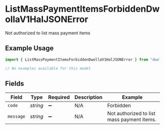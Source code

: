 # ListMassPaymentItemsForbiddenDwollaV1HalJSONError

Not authorized to list mass payment items

## Example Usage

```typescript
import { ListMassPaymentItemsForbiddenDwollaV1HalJSONError } from "dwolla/models/errors";

// No examples available for this model
```

## Fields

| Field                                      | Type                                       | Required                                   | Description                                | Example                                    |
| ------------------------------------------ | ------------------------------------------ | ------------------------------------------ | ------------------------------------------ | ------------------------------------------ |
| `code`                                     | *string*                                   | :heavy_minus_sign:                         | N/A                                        | Forbidden                                  |
| `message`                                  | *string*                                   | :heavy_minus_sign:                         | N/A                                        | Not authorized to list mass payment items. |